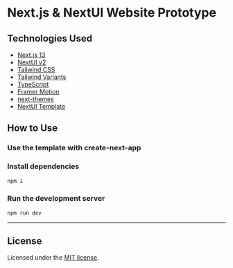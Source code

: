 # Next.js & NextUI Website Prototype

## Technologies Used

- [Next.js 13](https://nextjs.org/docs/getting-started)
- [NextUI v2](https://nextui.org/)
- [Tailwind CSS](https://tailwindcss.com/)
- [Tailwind Variants](https://tailwind-variants.org)
- [TypeScript](https://www.typescriptlang.org/)
- [Framer Motion](https://www.framer.com/motion/)
- [next-themes](https://github.com/pacocoursey/next-themes)
- [NextUI Template](https://github.com/nextui-org/next-app-template)

## How to Use

### Use the template with create-next-app

### Install dependencies

```bash
npm i
```

### Run the development server

```bash
npm run dev
```

---

## License

Licensed under the [MIT license](https://choosealicense.com/licenses/mit/).
